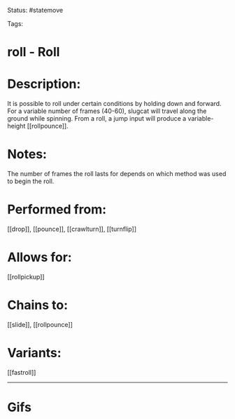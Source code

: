 Status: #statemove

Tags: 

# roll - Roll

# Description:
It is possible to roll under certain conditions by holding down and forward. For a variable number of frames (40-60), slugcat will travel along the ground while spinning. From a roll, a jump input will produce a variable-height [[rollpounce]].

# Notes:
The number of frames the roll lasts for depends on which method was used to begin the roll.

# Performed from:
[[drop]], [[pounce]], [[crawlturn]], [[turnflip]]

# Allows for:
[[rollpickup]]

# Chains to:
[[slide]], [[rollpounce]]

# Variants:
[[fastroll]]

___
# Gifs
